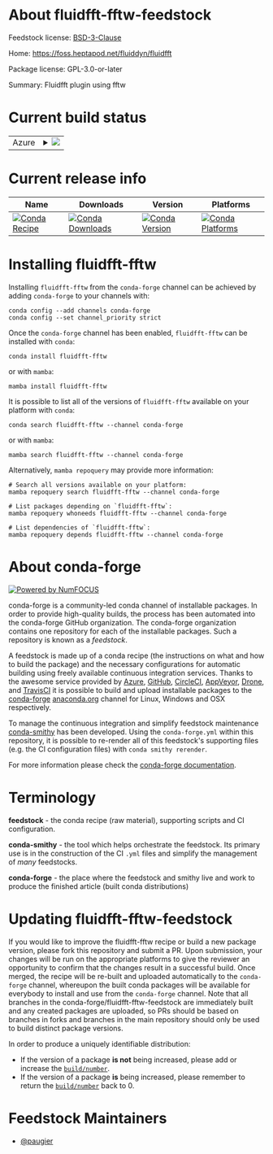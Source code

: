 About fluidfft-fftw-feedstock
=============================

Feedstock license: [BSD-3-Clause](https://github.com/conda-forge/fluidfft-fftw-feedstock/blob/main/LICENSE.txt)

Home: https://foss.heptapod.net/fluiddyn/fluidfft

Package license: GPL-3.0-or-later

Summary: Fluidfft plugin using fftw

Current build status
====================


<table>
    
  <tr>
    <td>Azure</td>
    <td>
      <details>
        <summary>
          <a href="https://dev.azure.com/conda-forge/feedstock-builds/_build/latest?definitionId=21571&branchName=main">
            <img src="https://dev.azure.com/conda-forge/feedstock-builds/_apis/build/status/fluidfft-fftw-feedstock?branchName=main">
          </a>
        </summary>
        <table>
          <thead><tr><th>Variant</th><th>Status</th></tr></thead>
          <tbody><tr>
              <td>linux_64_numpy1.22python3.10.____cpython</td>
              <td>
                <a href="https://dev.azure.com/conda-forge/feedstock-builds/_build/latest?definitionId=21571&branchName=main">
                  <img src="https://dev.azure.com/conda-forge/feedstock-builds/_apis/build/status/fluidfft-fftw-feedstock?branchName=main&jobName=linux&configuration=linux%20linux_64_numpy1.22python3.10.____cpython" alt="variant">
                </a>
              </td>
            </tr><tr>
              <td>linux_64_numpy1.22python3.9.____cpython</td>
              <td>
                <a href="https://dev.azure.com/conda-forge/feedstock-builds/_build/latest?definitionId=21571&branchName=main">
                  <img src="https://dev.azure.com/conda-forge/feedstock-builds/_apis/build/status/fluidfft-fftw-feedstock?branchName=main&jobName=linux&configuration=linux%20linux_64_numpy1.22python3.9.____cpython" alt="variant">
                </a>
              </td>
            </tr><tr>
              <td>linux_64_numpy1.23python3.11.____cpython</td>
              <td>
                <a href="https://dev.azure.com/conda-forge/feedstock-builds/_build/latest?definitionId=21571&branchName=main">
                  <img src="https://dev.azure.com/conda-forge/feedstock-builds/_apis/build/status/fluidfft-fftw-feedstock?branchName=main&jobName=linux&configuration=linux%20linux_64_numpy1.23python3.11.____cpython" alt="variant">
                </a>
              </td>
            </tr><tr>
              <td>linux_64_numpy1.26python3.12.____cpython</td>
              <td>
                <a href="https://dev.azure.com/conda-forge/feedstock-builds/_build/latest?definitionId=21571&branchName=main">
                  <img src="https://dev.azure.com/conda-forge/feedstock-builds/_apis/build/status/fluidfft-fftw-feedstock?branchName=main&jobName=linux&configuration=linux%20linux_64_numpy1.26python3.12.____cpython" alt="variant">
                </a>
              </td>
            </tr><tr>
              <td>osx_64_numpy1.22python3.10.____cpython</td>
              <td>
                <a href="https://dev.azure.com/conda-forge/feedstock-builds/_build/latest?definitionId=21571&branchName=main">
                  <img src="https://dev.azure.com/conda-forge/feedstock-builds/_apis/build/status/fluidfft-fftw-feedstock?branchName=main&jobName=osx&configuration=osx%20osx_64_numpy1.22python3.10.____cpython" alt="variant">
                </a>
              </td>
            </tr><tr>
              <td>osx_64_numpy1.22python3.9.____cpython</td>
              <td>
                <a href="https://dev.azure.com/conda-forge/feedstock-builds/_build/latest?definitionId=21571&branchName=main">
                  <img src="https://dev.azure.com/conda-forge/feedstock-builds/_apis/build/status/fluidfft-fftw-feedstock?branchName=main&jobName=osx&configuration=osx%20osx_64_numpy1.22python3.9.____cpython" alt="variant">
                </a>
              </td>
            </tr><tr>
              <td>osx_64_numpy1.23python3.11.____cpython</td>
              <td>
                <a href="https://dev.azure.com/conda-forge/feedstock-builds/_build/latest?definitionId=21571&branchName=main">
                  <img src="https://dev.azure.com/conda-forge/feedstock-builds/_apis/build/status/fluidfft-fftw-feedstock?branchName=main&jobName=osx&configuration=osx%20osx_64_numpy1.23python3.11.____cpython" alt="variant">
                </a>
              </td>
            </tr><tr>
              <td>osx_64_numpy1.26python3.12.____cpython</td>
              <td>
                <a href="https://dev.azure.com/conda-forge/feedstock-builds/_build/latest?definitionId=21571&branchName=main">
                  <img src="https://dev.azure.com/conda-forge/feedstock-builds/_apis/build/status/fluidfft-fftw-feedstock?branchName=main&jobName=osx&configuration=osx%20osx_64_numpy1.26python3.12.____cpython" alt="variant">
                </a>
              </td>
            </tr>
          </tbody>
        </table>
      </details>
    </td>
  </tr>
</table>

Current release info
====================

| Name | Downloads | Version | Platforms |
| --- | --- | --- | --- |
| [![Conda Recipe](https://img.shields.io/badge/recipe-fluidfft--fftw-green.svg)](https://anaconda.org/conda-forge/fluidfft-fftw) | [![Conda Downloads](https://img.shields.io/conda/dn/conda-forge/fluidfft-fftw.svg)](https://anaconda.org/conda-forge/fluidfft-fftw) | [![Conda Version](https://img.shields.io/conda/vn/conda-forge/fluidfft-fftw.svg)](https://anaconda.org/conda-forge/fluidfft-fftw) | [![Conda Platforms](https://img.shields.io/conda/pn/conda-forge/fluidfft-fftw.svg)](https://anaconda.org/conda-forge/fluidfft-fftw) |

Installing fluidfft-fftw
========================

Installing `fluidfft-fftw` from the `conda-forge` channel can be achieved by adding `conda-forge` to your channels with:

```
conda config --add channels conda-forge
conda config --set channel_priority strict
```

Once the `conda-forge` channel has been enabled, `fluidfft-fftw` can be installed with `conda`:

```
conda install fluidfft-fftw
```

or with `mamba`:

```
mamba install fluidfft-fftw
```

It is possible to list all of the versions of `fluidfft-fftw` available on your platform with `conda`:

```
conda search fluidfft-fftw --channel conda-forge
```

or with `mamba`:

```
mamba search fluidfft-fftw --channel conda-forge
```

Alternatively, `mamba repoquery` may provide more information:

```
# Search all versions available on your platform:
mamba repoquery search fluidfft-fftw --channel conda-forge

# List packages depending on `fluidfft-fftw`:
mamba repoquery whoneeds fluidfft-fftw --channel conda-forge

# List dependencies of `fluidfft-fftw`:
mamba repoquery depends fluidfft-fftw --channel conda-forge
```


About conda-forge
=================

[![Powered by
NumFOCUS](https://img.shields.io/badge/powered%20by-NumFOCUS-orange.svg?style=flat&colorA=E1523D&colorB=007D8A)](https://numfocus.org)

conda-forge is a community-led conda channel of installable packages.
In order to provide high-quality builds, the process has been automated into the
conda-forge GitHub organization. The conda-forge organization contains one repository
for each of the installable packages. Such a repository is known as a *feedstock*.

A feedstock is made up of a conda recipe (the instructions on what and how to build
the package) and the necessary configurations for automatic building using freely
available continuous integration services. Thanks to the awesome service provided by
[Azure](https://azure.microsoft.com/en-us/services/devops/), [GitHub](https://github.com/),
[CircleCI](https://circleci.com/), [AppVeyor](https://www.appveyor.com/),
[Drone](https://cloud.drone.io/welcome), and [TravisCI](https://travis-ci.com/)
it is possible to build and upload installable packages to the
[conda-forge](https://anaconda.org/conda-forge) [anaconda.org](https://anaconda.org/)
channel for Linux, Windows and OSX respectively.

To manage the continuous integration and simplify feedstock maintenance
[conda-smithy](https://github.com/conda-forge/conda-smithy) has been developed.
Using the ``conda-forge.yml`` within this repository, it is possible to re-render all of
this feedstock's supporting files (e.g. the CI configuration files) with ``conda smithy rerender``.

For more information please check the [conda-forge documentation](https://conda-forge.org/docs/).

Terminology
===========

**feedstock** - the conda recipe (raw material), supporting scripts and CI configuration.

**conda-smithy** - the tool which helps orchestrate the feedstock.
                   Its primary use is in the construction of the CI ``.yml`` files
                   and simplify the management of *many* feedstocks.

**conda-forge** - the place where the feedstock and smithy live and work to
                  produce the finished article (built conda distributions)


Updating fluidfft-fftw-feedstock
================================

If you would like to improve the fluidfft-fftw recipe or build a new
package version, please fork this repository and submit a PR. Upon submission,
your changes will be run on the appropriate platforms to give the reviewer an
opportunity to confirm that the changes result in a successful build. Once
merged, the recipe will be re-built and uploaded automatically to the
`conda-forge` channel, whereupon the built conda packages will be available for
everybody to install and use from the `conda-forge` channel.
Note that all branches in the conda-forge/fluidfft-fftw-feedstock are
immediately built and any created packages are uploaded, so PRs should be based
on branches in forks and branches in the main repository should only be used to
build distinct package versions.

In order to produce a uniquely identifiable distribution:
 * If the version of a package **is not** being increased, please add or increase
   the [``build/number``](https://docs.conda.io/projects/conda-build/en/latest/resources/define-metadata.html#build-number-and-string).
 * If the version of a package **is** being increased, please remember to return
   the [``build/number``](https://docs.conda.io/projects/conda-build/en/latest/resources/define-metadata.html#build-number-and-string)
   back to 0.

Feedstock Maintainers
=====================

* [@paugier](https://github.com/paugier/)

